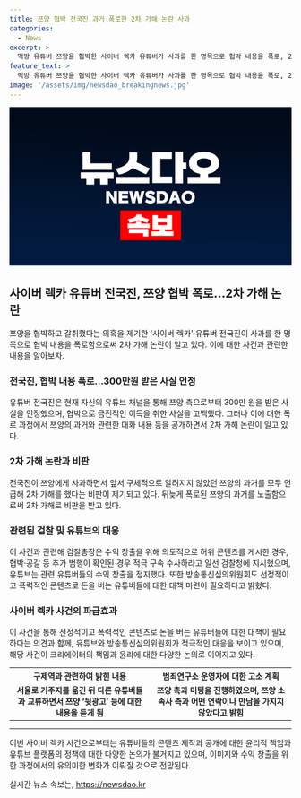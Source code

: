 ```yaml
---
title: 쯔양 협박 전국진 과거 폭로한 2차 가해 논란 사과
categories:
  - News
excerpt: >
  먹방 유튜버 쯔양을 협박한 사이버 렉카 유튜버가 사과를 한 명목으로 협박 내용을 폭로, 2차 가해 논란 제기. 전국진은 쯔양과의 과거, 제보자와의 대화 등을 공개하며 300만 원을 받았다고 인정. 그러나 쯔양의 과거를 모두 언급해 2차 가해로 지적받음. 검찰과 방송통신심의위원회의 관심 집중. (요약문)
feature_text: >
  먹방 유튜버 쯔양을 협박한 사이버 렉카 유튜버가 사과를 한 명목으로 협박 내용을 폭로, 2차 가해 논란 제기. 전국진은 쯔양과의 과거, 제보자와의 대화 등을 공개하며 300만 원을 받았다고 인정. 그러나 쯔양의 과거를 모두 언급해 2차 가해로 지적받음. 검찰과 방송통신심의위원회의 관심 집중. (요약문)
image: '/assets/img/newsdao_breakingnews.jpg'
---
```


<p><img src="/assets/img/newsdao_breakingnews.jpg" alt="bookingtag 속보" /></p>

<h2 data-ke-size="size26">사이버 렉카 유튜버 전국진, 쯔양 협박 폭로…2차 가해 논란</h2>

<p data-ke-size="size16">쯔양을 협박하고 갈취했다는 의혹을 제기한 '사이버 렉카' 유튜버 전국진이 사과를 한 명목으로 협박 내용을 폭로함으로써 2차 가해 논란이 일고 있다. 이에 대한 사건과 관련한 내용을 알아보자.</p>

<h3 data-ke-size="size21">전국진, 협박 내용 폭로...300만원 받은 사실 인정</h3>

<p data-ke-size="size16">유튜버 전국진은 현재 자신의 유튜브 채널을 통해 쯔양 측으로부터 300만 원을 받은 사실을 인정했으며, 협박으로 금전적인 이득을 취한 사실을 고백했다. 그러나 이에 대한 폭로 과정에서 쯔양의 과거와 관련한 대화 내용 등을 공개하면서 2차 가해 논란이 일고 있다.</p>

<h3 data-ke-size="size21">2차 가해 논란과 비판</h3>

<p data-ke-size="size16">전국진이 쯔양에게 사과하면서 앞서 구체적으로 알려지지 않았던 쯔양의 과거를 모두 언급해 2차 가해를 했다는 비판이 제기되고 있다. 뒤늦게 폭로된 쯔양의 과거를 노출함으로써 2차 가해로 비판을 받고 있다.</p>

<h3 data-ke-size="size21">관련된 검찰 및 유튜브의 대응</h3>

<p data-ke-size="size16">이 사건과 관련해 검찰총장은 수익 창출을 위해 의도적으로 허위 콘텐츠를 게시한 경우, 협박·공갈 등 추가 범행이 확인된 경우 적극 구속 수사하라고 일선 검찰청에 지시했으며, 유튜브는 관련 유튜버들의 수익 창출을 정지했다. 또한 방송통신심의위원회도 선정적이고 폭력적인 콘텐츠로 돈을 버는 유튜버들에 대한 대책 마련이 필요하다고 밝혔다.</p>

<h3 data-ke-size="size21">사이버 렉카 사건의 파급효과</h3>

<p data-ke-size="size16">이 사건을 통해 선정적이고 폭력적인 콘텐츠로 돈을 버는 유튜버들에 대한 대책이 필요하다는 의견과 함께, 유튜브와 방송통신심의위원회가 적극적인 대응을 보이고 있으며, 해당 사건이 크리에이터의 책임과 윤리에 대한 다양한 논의로 이어지고 있다.</p>

<table>
  <tr>
    <th>구제역과 관련하여 밝힌 내용</th>
    <th>범죄연구소 운영자에 대한 고소 계획</th>
  </tr>
  <tr>
    <td style="text-align: center; height: 17px;"><b>서울로 거주지를 옮긴 뒤 다른 유튜버들과 교류하면서 쯔양 ‘뒷광고’ 등에 대한 내용을 듣게 됨</b></td>
    <td style="text-align: center; height: 17px;"><b>쯔양 측과 미팅을 진행하였으며, 쯔양 소속사 측과 어떤 연락이나 만남을 가지지 않았다고 밝힘</b></td>
  </tr>
</table>

<hr>

<p data-ke-size="size16">이번 사이버 렉카 사건으로부터는 유튜버들의 콘텐츠 제작과 공개에 대한 윤리적 책임과 유튜브 플랫폼의 정책에 대한 다양한 논의가 불거지고 있으며, 이미지와 수익 창출을 위한 과정에서의 유의미한 변화가 이뤄질 것으로 전망된다.</p>
실시간 뉴스 속보는, <a href="https://newsdao.kr" rel="dofollow">https://newsdao.kr</a>



